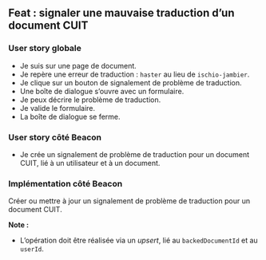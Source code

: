 ## Feat : signaler une mauvaise traduction d’un document CUIT

### User story globale

* Je suis sur une page de document.
* Je repère une erreur de traduction : `haster` au lieu de `ischio-jambier`.
* Je clique sur un bouton de signalement de problème de traduction.
* Une boîte de dialogue s’ouvre avec un formulaire.
* Je peux décrire le problème de traduction.
* Je valide le formulaire.
* La boîte de dialogue se ferme.

### User story côté Beacon

* Je crée un signalement de problème de traduction pour un document CUIT, lié à un utilisateur et à un document.

### Implémentation côté Beacon

Créer ou mettre à jour un signalement de problème de traduction pour un document CUIT.

**Note :**

* L’opération doit être réalisée via un *upsert*, lié au `backedDocumentId` et au `userId`.


